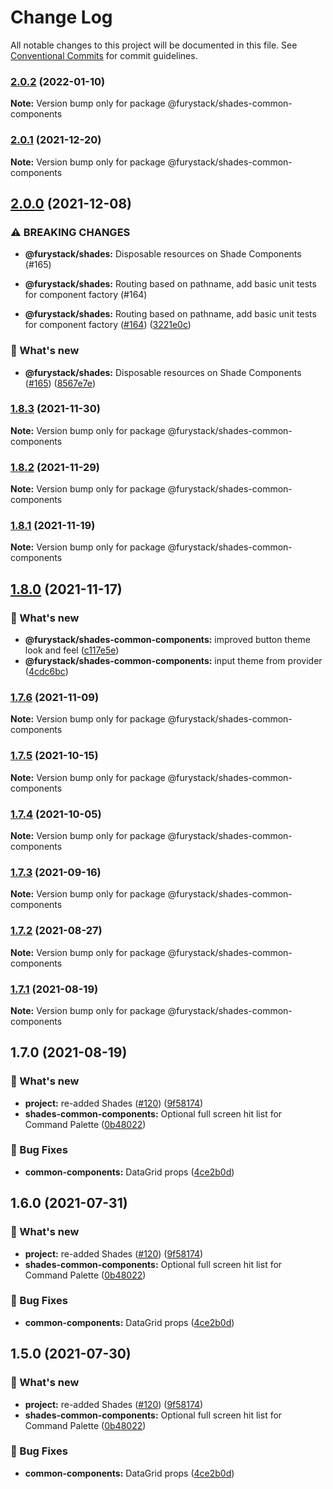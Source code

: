 # Change Log

All notable changes to this project will be documented in this file.
See [Conventional Commits](https://conventionalcommits.org) for commit guidelines.

### [2.0.2](https://github.com/furystack/furystack/compare/@furystack/shades-common-components@2.0.1...@furystack/shades-common-components@2.0.2) (2022-01-10)

**Note:** Version bump only for package @furystack/shades-common-components






### [2.0.1](https://github.com/furystack/furystack/compare/@furystack/shades-common-components@2.0.0...@furystack/shades-common-components@2.0.1) (2021-12-20)

**Note:** Version bump only for package @furystack/shades-common-components






## [2.0.0](https://github.com/furystack/furystack/compare/@furystack/shades-common-components@1.8.3...@furystack/shades-common-components@2.0.0) (2021-12-08)


### ⚠ BREAKING CHANGES

* **@furystack/shades:** Disposable resources on Shade Components (#165)
* **@furystack/shades:** Routing based on pathname, add basic unit tests for component factory (#164)

* **@furystack/shades:** Routing based on pathname, add basic unit tests for component factory ([#164](https://github.com/furystack/furystack/issues/164)) ([3221e0c](https://github.com/furystack/furystack/commit/3221e0ce60d3532b6e5f570db64d211e479673ec))


### 🚀 What's new

* **@furystack/shades:** Disposable resources on Shade Components ([#165](https://github.com/furystack/furystack/issues/165)) ([8567e7e](https://github.com/furystack/furystack/commit/8567e7e2e01cec232a5f4448dfc0833c1f183229))




### [1.8.3](https://github.com/furystack/furystack/compare/@furystack/shades-common-components@1.8.2...@furystack/shades-common-components@1.8.3) (2021-11-30)

**Note:** Version bump only for package @furystack/shades-common-components






### [1.8.2](https://github.com/furystack/furystack/compare/@furystack/shades-common-components@1.8.1...@furystack/shades-common-components@1.8.2) (2021-11-29)

**Note:** Version bump only for package @furystack/shades-common-components






### [1.8.1](https://github.com/furystack/furystack/compare/@furystack/shades-common-components@1.8.0...@furystack/shades-common-components@1.8.1) (2021-11-19)

**Note:** Version bump only for package @furystack/shades-common-components






## [1.8.0](https://github.com/furystack/furystack/compare/@furystack/shades-common-components@1.7.6...@furystack/shades-common-components@1.8.0) (2021-11-17)


### 🚀 What's new

* **@furystack/shades-common-components:** improved button theme look and feel ([c117e5e](https://github.com/furystack/furystack/commit/c117e5eaf3fe2cd9553357e06ec6bd6a43cf0f50))
* **@furystack/shades-common-components:** input theme from provider ([4cdc6bc](https://github.com/furystack/furystack/commit/4cdc6bc60525b04a1aefa4e4a3438db730e63b68))




### [1.7.6](https://github.com/furystack/furystack/compare/@furystack/shades-common-components@1.7.5...@furystack/shades-common-components@1.7.6) (2021-11-09)

**Note:** Version bump only for package @furystack/shades-common-components






### [1.7.5](https://github.com/furystack/furystack/compare/@furystack/shades-common-components@1.7.4...@furystack/shades-common-components@1.7.5) (2021-10-15)

**Note:** Version bump only for package @furystack/shades-common-components






### [1.7.4](https://github.com/furystack/furystack/compare/@furystack/shades-common-components@1.7.3...@furystack/shades-common-components@1.7.4) (2021-10-05)

**Note:** Version bump only for package @furystack/shades-common-components






### [1.7.3](https://github.com/furystack/furystack/compare/@furystack/shades-common-components@1.7.2...@furystack/shades-common-components@1.7.3) (2021-09-16)

**Note:** Version bump only for package @furystack/shades-common-components






### [1.7.2](https://github.com/furystack/furystack/compare/@furystack/shades-common-components@1.7.1...@furystack/shades-common-components@1.7.2) (2021-08-27)

**Note:** Version bump only for package @furystack/shades-common-components






### [1.7.1](https://github.com/furystack/furystack/compare/@furystack/shades-common-components@1.7.0...@furystack/shades-common-components@1.7.1) (2021-08-19)

**Note:** Version bump only for package @furystack/shades-common-components






## 1.7.0 (2021-08-19)


### 🚀 What's new

* **project:** re-added Shades ([#120](https://github.com/furystack/furystack/issues/120)) ([9f58174](https://github.com/furystack/furystack/commit/9f58174b3762fd4e4106f48215a72ec295cf2553))
* **shades-common-components:** Optional full screen hit list for Command Palette ([0b48022](https://github.com/furystack/furystack/commit/0b48022c14b2d343722f5274010e2e5bc7a18e12))


### 🐛 Bug Fixes

* **common-components:** DataGrid props ([4ce2b0d](https://github.com/furystack/furystack/commit/4ce2b0d15f3e37387ec955aadc51164ca85b7535))




## 1.6.0 (2021-07-31)


### 🚀 What's new

* **project:** re-added Shades ([#120](https://github.com/furystack/furystack/issues/120)) ([9f58174](https://github.com/furystack/furystack/commit/9f58174b3762fd4e4106f48215a72ec295cf2553))
* **shades-common-components:** Optional full screen hit list for Command Palette ([0b48022](https://github.com/furystack/furystack/commit/0b48022c14b2d343722f5274010e2e5bc7a18e12))


### 🐛 Bug Fixes

* **common-components:** DataGrid props ([4ce2b0d](https://github.com/furystack/furystack/commit/4ce2b0d15f3e37387ec955aadc51164ca85b7535))




## 1.5.0 (2021-07-30)


### 🚀 What's new

* **project:** re-added Shades ([#120](https://github.com/furystack/furystack/issues/120)) ([9f58174](https://github.com/furystack/furystack/commit/9f58174b3762fd4e4106f48215a72ec295cf2553))
* **shades-common-components:** Optional full screen hit list for Command Palette ([0b48022](https://github.com/furystack/furystack/commit/0b48022c14b2d343722f5274010e2e5bc7a18e12))


### 🐛 Bug Fixes

* **common-components:** DataGrid props ([4ce2b0d](https://github.com/furystack/furystack/commit/4ce2b0d15f3e37387ec955aadc51164ca85b7535))
